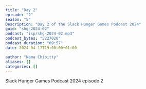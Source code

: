 ```yaml
---
title: "Day 2"
episode: "2"
season: "5"
Description: "Day 2 of the Slack Hunger Games Podcast 2024"
guid: "shg-2024-02"
podcast: "isp/shg-2024-02.mp3"
podcast_bytes: "5227020"
podcast_duration: "09:57"
date: 2024-04-17T19:00:00+01:00

author: "Nama Chibitty"
aliases: []
categories: []
---
```


Slack Hunger Games Podcast 2024 episode 2
